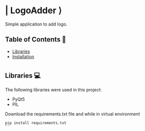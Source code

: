 # | LogoAdder ⟩

Simple application to add logo.

## Table of Contents 📘
* [Libraries](#libraries)
* [Installation](#install)

# <a name="libraries"></a>
## Libraries 💻
The following libraries were used in this project:
* PyQt5
* PIL

Download the requirements.txt file and while in virtual environment
```
pip install requirements.txt
``
